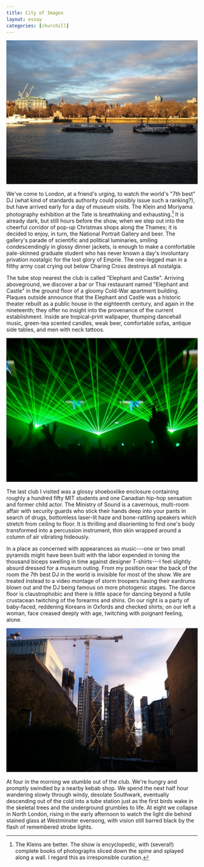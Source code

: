 ```yaml
---
title: City of Images
layout: essay
categories: [churchill]
---
```


<img src="attachments/london-3.jpg" />

We've come to London, at a friend's urging, to watch the world's "7<span
class='ord'>th</span> best" DJ (what kind of standards authority could possibly
issue such a ranking?), but have arrived early for a day of museum visits. The
Klein and Moriyama photography exhibition at the Tate is breathtaking and
exhausting.[^1] It is already dark, but still hours before the show, when we
step out into the cheerful corridor of pop-up Christmas shops along the Thames;
it is decided to enjoy, in turn, the National Portrait Gallery and beer.  The
gallery's parade of scientific and political luminaries, smiling condescendingly
in glossy dinner jackets, is enough to make a comfortable pale-skinned graduate
student who has never known a day's involuntary privation nostalgic for the lost
glory of Emprie. The one-legged man in a filthy army coat crying out below
Charing Cross destroys all nostalgia.

The tube stop nearest the club is called "Elephant and Castle". Arriving
aboveground, we discover a bar or Thai restaurant named "Elephant and Castle" in
the ground floor of a gloomy Cold-War apartment building.  Plaques outside
announce that the Elephant and Castle was a historic theater rebuilt as a public
house in the eighteenth century, and again in the nineteenth; they offer no
insight into the provenance of the current establishment. Inside are
tropical-print wallpaper, thumping dancehall music, green-tea scented candles,
weak beer, comfortable sofas, antique side tables, and men with neck tattoos.

<img src="attachments/london-5.jpg" />

The last club I visited was a glossy shoeboxlike enclosure containing roughly a
hundred fifty MIT students and one Canadian hip-hop sensation and former child
actor. The Ministry of Sound is a cavernous, multi-room affair with security
guards who stick their hands deep into your pants in search of drugs, bottomless
laser-lit haze and bone-rattling speakers which stretch from ceiling to floor.
It is thrilling and disorienting to find one's body transformed into a
percussion instrument, thin skin wrapped around a column of air vibrating
hideously.

In a place as concerned with appearances as music---one or two small pyramids
might have been built with the labor expended in toning the thousand biceps
swelling in time against designer T-shirts---I feel slightly absurd dressed for
a museum outing. From my position near the back of the room the 7<span
class='ord'>th</span> best DJ in the world is invisible for most of the show. We
are treated instead to a video montage of storm troopers having their eardrums
blown out and the DJ being famous on more photogenic stages. The dance floor is
claustrophobic and there is little space for dancing beyond a futile crustacean
twitching of the forearms and shins. On our right is a party of baby-faced,
reddening Koreans in Oxfords and checked shirts; on our left a woman, face
creased deeply with age, twitching with poignant feeling, alone.

<img src="attachments/london-4.jpg" />

At four in the morning we stumble out of the club. We're hungry and promptly
swindled by a nearby kebab shop. We spend the next half hour wandering slowly
through windy, desolate Southwark, eventually descending out of the cold into a
tube station just as the first birds wake in the skeletal trees and the
underground grumbles to life. At eight we collapse in North London, rising in
the early afternoon to watch the light die behind stained glass at Westminster
evensong, with vision still barred black by the flash of remembered strobe
lights.

[^1]: The Kleins are better. The show is encyclopedic, with (several!) complete
books of photographs sliced down the spine and splayed along a wall. I regard
this as irresponsible curation.
